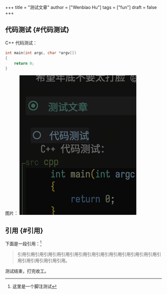 +++
title = "测试文章"
author = ["Wenbiao Hu"]
tags = ["fun"]
draft = false
+++

## 代码测试 {#代码测试}

C++ 代码测试：

```cpp
int main(int argc, char *argv[])
{
    return 0;
}
```




图片：
![](/ox-hugo/20240109_223331_qoo6ML.png)


## 引用 {#引用}

下面是一段引用：[^fn:1]

> 引用引用引用引用引用引用引用引用引用引用引用引用引用引用引用引用引用引用引用引用引用引用。

测试结束，打完收工。

[^fn:1]: 这里是一个脚注测试

